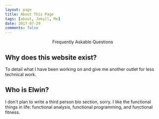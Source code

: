 ```yaml
---
layout: page
title: About This Page
tags: [about, Jekyll, Me]
date: 2017-07-29
comments: false
---
```


<center>Frequently Askable Questions</center>

## Why does this website exist? 

To detail what I have been working on and give me another outlet for less technical work.

## Who is Elwin?

I don't plan to write a third person bio section, sorry. I like the functional things in life: functional analysis, functional programming, and functional fitness. 

